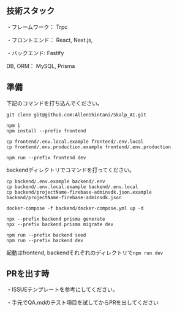 ## 技術スタック

・フレームワーク： Trpc


・フロントエンド： React, Next.js, 


・バックエンド: Fastify


DB, ORM： MySQL, Prisma


## 準備
下記のコマンドを打ち込んでください。


`git clone git@github.com:AllenShintani/Skalp_AI.git`



```
npm i
npm install --prefix frontend

cp frontend/.env.local.example frontend/.env.local
cp frontend/.env.production.example frontend/.env.production

npm run --prefix frontend dev
```

backendディレクトリでコマンドを打ってください。
```
cp backend/.env.example backend/.env
cp backend/.env.local.example backend/.env.local
cp backend/projectName-firebase-adminsdk.json.example backend/projectName-firebase-adminsdk.json

docker-compose -f backend/docker-compose.yml up -d

npx --prefix backend prisma generate
npx --prefix backend prisma migrate dev

npm run --prefix backend seed
npm run --prefix backend dev
```

起動はfrontend, backendそれぞれのディレクトリで`npm run dev`


## PRを出す時
・ISSUEテンプレートを参考にしてください。


・手元でQA.mdのテスト項目を試してからPRを出してください
